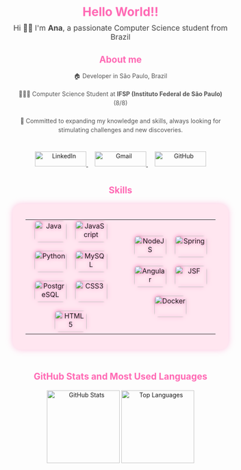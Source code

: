 <h1 align="center" style="color: #ff69b4; margin-bottom: 10px;">Hello World!!</h1>

<p align="center" style="font-size: 1.1rem; max-width: 600px; margin: 0 auto 30px; color: #444;">
  Hi 👋🏼 I'm <strong>Ana</strong>, a passionate Computer Science student from Brazil
</p>

<h2 align="center" style="color: #ff69b4; margin-bottom: 15px;">About me</h2>

<p align="center" style="max-width: 600px; margin: 0 auto 40px; line-height: 1.5; color: #555;">
  🏠 Developer in São Paulo, Brazil<br><br>
  👩🏼‍💻 Computer Science Student at <strong>IFSP (Instituto Federal de São Paulo)</strong> (8/8)<br><br>
  🌱 Committed to expanding my knowledge and skills, always looking for stimulating challenges and new discoveries.
</p>

<div align="center" style="margin-bottom: 40px;">
  <a href="https://www.linkedin.com/in/fravs/" target="_blank" rel="noopener noreferrer" style="margin: 0 8px;">
    <img height="35" width="120" src="https://img.shields.io/badge/LinkedIn-0077B5?style=for-the-badge&logo=linkedin&logoColor=white" alt="LinkedIn" />
  </a>
  <a href="mailto:anaflaviamartins56@gmail.com" target="_blank" rel="noopener noreferrer" style="margin: 0 8px;">
    <img height="35" width="120" src="https://img.shields.io/badge/Gmail-D14836?style=for-the-badge&logo=gmail&logoColor=white" alt="Gmail" />
  </a>
  <a href="https://github.com/fravss/" target="_blank" rel="noopener noreferrer" style="margin: 0 8px;">
    <img height="35" width="120" src="https://img.shields.io/badge/GitHub-100000?style=for-the-badge&logo=github&logoColor=white" alt="GitHub" />
  </a>
</div>

<h2 align="center" style="color: #ff69b4; margin-bottom: 20px;">Skills</h2>

<div align="center" style="background-color: #ffe6f0; padding: 20px 30px; border-radius: 20px; max-width: 700px; box-shadow: 0 0 15px rgba(255, 105, 180, 0.4); margin: 0 auto 50px;">
  <table>
    <tr>
      <td align="center" style="padding-right: 30px; vertical-align: middle;">
        <div style="display: flex; flex-wrap: wrap; gap: 20px; justify-content: center; max-width: 350px;">
          <img alt="Java" height="50" width="75" src="https://cdn.jsdelivr.net/gh/devicons/devicon@latest/icons/java/java-original-wordmark.svg" style="border-radius: 10px; filter: drop-shadow(0 0 5px #ff69b4);" />
          <img alt="JavaScript" height="50" width="75" src="https://cdn.jsdelivr.net/gh/devicons/devicon@latest/icons/javascript/javascript-original.svg" style="border-radius: 10px; filter: drop-shadow(0 0 5px #ff69b4);" />
          <img alt="Python" height="50" width="75" src="https://cdn.jsdelivr.net/gh/devicons/devicon@latest/icons/python/python-original-wordmark.svg" style="border-radius: 10px; filter: drop-shadow(0 0 5px #ff69b4);" />
          <img alt="MySQL" height="50" width="75" src="https://cdn.jsdelivr.net/gh/devicons/devicon@latest/icons/mysql/mysql-original.svg" style="border-radius: 10px; filter: drop-shadow(0 0 5px #ff69b4);" />
          <img alt="PostgreSQL" height="50" width="75" src="https://cdn.jsdelivr.net/gh/devicons/devicon@latest/icons/postgresql/postgresql-original-wordmark.svg" style="border-radius: 10px; filter: drop-shadow(0 0 5px #ff69b4);" />
          <img alt="CSS3" height="50" width="75" src="https://cdn.jsdelivr.net/gh/devicons/devicon@latest/icons/css3/css3-original-wordmark.svg" style="border-radius: 10px; filter: drop-shadow(0 0 5px #ff69b4);" />
          <img alt="HTML5" height="50" width="75" src="https://cdn.jsdelivr.net/gh/devicons/devicon@latest/icons/html5/html5-original-wordmark.svg" style="border-radius: 10px; filter: drop-shadow(0 0 5px #ff69b4);" />
        </div>
      </td>
      <td align="center" style="vertical-align: middle;">
        <div style="display: flex; flex-wrap: wrap; gap: 20px; justify-content: center; max-width: 350px;">
          <img alt="NodeJS" height="50" width="75" src="https://cdn.jsdelivr.net/gh/devicons/devicon@latest/icons/nodejs/nodejs-original-wordmark.svg" style="border-radius: 10px; filter: drop-shadow(0 0 5px #ff69b4);" />
          <img alt="Spring" height="50" width="75" src="https://cdn.jsdelivr.net/gh/devicons/devicon@latest/icons/spring/spring-original.svg" style="border-radius: 10px; filter: drop-shadow(0 0 5px #ff69b4);" />
          <img alt="Angular" height="50" width="75" src="https://cdn.jsdelivr.net/gh/devicons/devicon@latest/icons/angular/angular-original.svg" style="border-radius: 10px; filter: drop-shadow(0 0 5px #ff69b4);" />
          <img alt="JSF" height="50" width="75" src="https://blogger.googleusercontent.com/img/b/R29vZ2xl/AVvXsEhg-f1CaCAoVA-QQ3RQykEYGMDCXXoQg0PWu_e87LtR8gyG1yq5wbEoZM2-oHFP98k6WZm9cBqcRpQTlzi3-T2LpiRwDOKqRDwK1AolN0aphDMS4OKxCqTMM1gArHaLLz5HPUT3sNOo5Q/s1600/JSF-Logo-2+-+small.png" style="border-radius: 10px; filter: drop-shadow(0 0 5px #ff69b4);" />
          <img alt="Docker" height="50" width="75" src="https://cdn.jsdelivr.net/gh/devicons/devicon@latest/icons/docker/docker-original-wordmark.svg" style="border-radius: 10px; filter: drop-shadow(0 0 5px #ff69b4);" />
        </div>
      </td>
    </tr>
  </table>
</div>

<h2 align="center" style="color: #ff69b4; margin-bottom: 20px;">GitHub Stats and Most Used Languages</h2>

<div align="center">
  <img src="https://github-readme-stats-sigma-five.vercel.app/api/?username=fravss&show_icons=true&title_color=ffffff&icon_color=ff69b4&text_color=ffffff&bg_color=8b004b&hide_border=false" height="170" alt="GitHub Stats" />
  <img src="https://github-readme-stats.vercel.app/api/top-langs?username=fravss&layout=compact&langs_count=8&title_color=ffffff&text_color=ffffff&bg_color=8b004b&hide_border=false" height="170" alt="Top Languages" />
</div>

